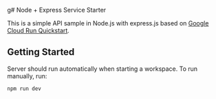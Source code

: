 g# Node + Express Service Starter

This is a simple API sample in Node.js with express.js based on [Google Cloud Run Quickstart](https://cloud.google.com/run/docs/quickstarts/build-and-deploy/deploy-nodejs-service).

## Getting Started

Server should run automatically when starting a workspace. To run manually, run:
```sh
npm run dev
```